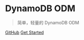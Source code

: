 

# DynamoDB ODM

> 简单，轻量的 DynamoDB ODM

[GitHub](https://github.com/WangHaoming/DynamoDBODM)
[Get Started](install.md)